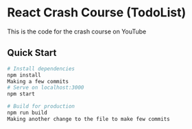 # React Crash Course (TodoList)

This is the code for the crash course on YouTube

## Quick Start

```bash
# Install dependencies
npm install
Making a few commits
# Serve on localhost:3000
npm start

# Build for production
npm run build
Making another change to the file to make few commits
```
